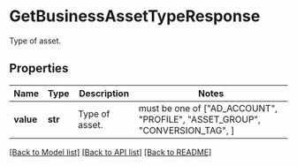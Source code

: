 # GetBusinessAssetTypeResponse

Type of asset.

## Properties
Name | Type | Description | Notes
------------ | ------------- | ------------- | -------------
**value** | **str** | Type of asset. |  must be one of ["AD_ACCOUNT", "PROFILE", "ASSET_GROUP", "CONVERSION_TAG", ]

[[Back to Model list]](../README.md#documentation-for-models) [[Back to API list]](../README.md#documentation-for-api-endpoints) [[Back to README]](../README.md)


